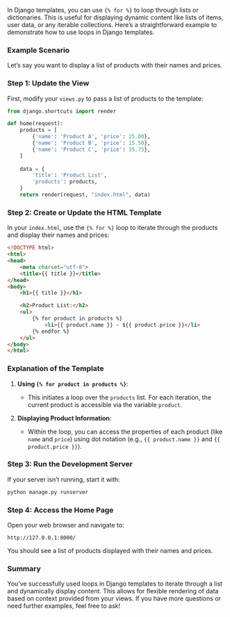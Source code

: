In Django templates, you can use `{% for %}` to loop through lists or dictionaries. This is useful for displaying dynamic content like lists of items, user data, or any iterable collections. Here’s a straightforward example to demonstrate how to use loops in Django templates.

### Example Scenario

Let’s say you want to display a list of products with their names and prices.

### Step 1: Update the View

First, modify your `views.py` to pass a list of products to the template:

```python
from django.shortcuts import render

def home(request):
    products = [
        {'name': 'Product A', 'price': 25.00},
        {'name': 'Product B', 'price': 15.50},
        {'name': 'Product C', 'price': 35.75},
    ]
    
    data = {
        'title': 'Product List',
        'products': products,
    }
    return render(request, "index.html", data)
```

### Step 2: Create or Update the HTML Template

In your `index.html`, use the `{% for %}` loop to iterate through the products and display their names and prices:

```html
<!DOCTYPE html>
<html>
<head>
    <meta charset="utf-8">
    <title>{{ title }}</title>
</head>
<body>
    <h1>{{ title }}</h1>

    <h2>Product List:</h2>
    <ul>
        {% for product in products %}
            <li>{{ product.name }} - ${{ product.price }}</li>
        {% endfor %}
    </ul>
</body>
</html>
```

### Explanation of the Template

1. **Using `{% for product in products %}`**: 
   - This initiates a loop over the `products` list. For each iteration, the current product is accessible via the variable `product`.

2. **Displaying Product Information**:
   - Within the loop, you can access the properties of each product (like `name` and `price`) using dot notation (e.g., `{{ product.name }}` and `{{ product.price }}`).

### Step 3: Run the Development Server

If your server isn’t running, start it with:

```bash
python manage.py runserver
```

### Step 4: Access the Home Page

Open your web browser and navigate to:

```
http://127.0.0.1:8000/
```

You should see a list of products displayed with their names and prices.

### Summary

You’ve successfully used loops in Django templates to iterate through a list and dynamically display content. This allows for flexible rendering of data based on context provided from your views. If you have more questions or need further examples, feel free to ask!
